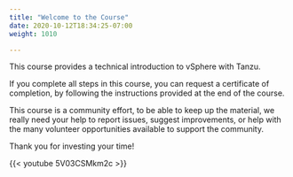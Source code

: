 ```yaml
---
title: "Welcome to the Course"
date: 2020-10-12T18:34:25-07:00
weight: 1010

---
```

This course provides a technical introduction to vSphere with Tanzu.

If you complete all steps in this course, you can request a certificate
of completion, by following the instructions provided at the end of the
course. 

This course is a community effort, to be able to keep up the material,
we really need your help to report issues, suggest improvements, or help
with the many volunteer opportunities available to support the
community.

Thank you for investing your time!

{{< youtube 5V03CSMkm2c >}}
